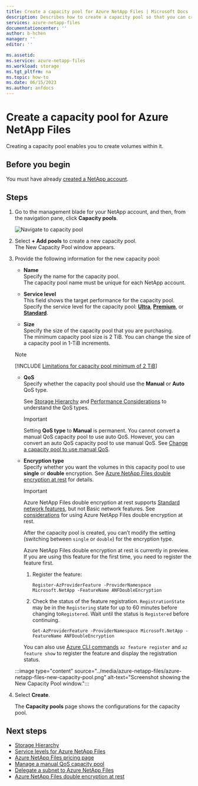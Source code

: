 ```yaml
---
title: Create a capacity pool for Azure NetApp Files | Microsoft Docs
description: Describes how to create a capacity pool so that you can create volumes within it.  
services: azure-netapp-files
documentationcenter: ''
author: b-hchen
manager: ''
editor: ''

ms.assetid:
ms.service: azure-netapp-files
ms.workload: storage
ms.tgt_pltfrm: na
ms.topic: how-to
ms.date: 06/15/2023
ms.author: anfdocs
---
```

# Create a capacity pool for Azure NetApp Files

Creating a capacity pool enables you to create volumes within it. 

## Before you begin 

You must have already [created a NetApp account](azure-netapp-files-create-netapp-account.md).   

## Steps 

1. Go to the management blade for your NetApp account, and then, from the navigation pane, click **Capacity pools**.  
    
    ![Navigate to capacity pool](../media/azure-netapp-files/azure-netapp-files-navigate-to-capacity-pool.png)

2. Select **+ Add pools** to create a new capacity pool.   
    The New Capacity Pool window appears.

3. Provide the following information for the new capacity pool:  
   * **Name**  
     Specify the name for the capacity pool.  
     The capacity pool name must be unique for each NetApp account.

   * **Service level**   
     This field shows the target performance for the capacity pool.  
     Specify the service level for the capacity pool: [**Ultra**](azure-netapp-files-service-levels.md#Ultra), [**Premium**](azure-netapp-files-service-levels.md#Premium), or [**Standard**](azure-netapp-files-service-levels.md#Standard).

    * **Size**     
     Specify the size of the capacity pool that you are purchasing.        
     The minimum capacity pool size is 2 TiB. You can change the size of a capacity pool in 1-TiB increments.
    
    >[!NOTE]
    >[!INCLUDE [Limitations for capacity pool minimum of 2 TiB](includes/2-tib-capacity-pool.md)]

   * **QoS**   
     Specify whether the capacity pool should use the **Manual** or **Auto** QoS type.  

     See [Storage Hierarchy](azure-netapp-files-understand-storage-hierarchy.md) and [Performance Considerations](azure-netapp-files-performance-considerations.md) to understand the QoS types.  

     > [!IMPORTANT] 
     > Setting **QoS type** to **Manual** is permanent. You cannot convert a manual QoS capacity pool to use auto QoS. However, you can convert an auto QoS capacity pool to use manual QoS. See [Change a capacity pool to use manual QoS](manage-manual-qos-capacity-pool.md#change-to-qos).   

   * **Encryption type** <a name="encryption_type"></a>      
        Specify whether you want the volumes in this capacity pool to use **single** or **double** encryption. See [Azure NetApp Files double encryption at rest](double-encryption-at-rest.md) for details.   
        > [!IMPORTANT] 
        > Azure NetApp Files double encryption at rest supports [Standard network features](azure-netapp-files-network-topologies.md#configurable-network-features), but not Basic network features. See [considerations](double-encryption-at-rest.md#considerations) for using Azure NetApp Files double encryption at rest.  
        >
        > After the capacity pool is created, you can’t modify the setting (switching between `single` or `double`) for the encryption type.  

        Azure NetApp Files double encryption at rest is currently in preview. If you are using this feature for the first time, you need to register the feature first. 
        1. Register the feature: 
            ```azurepowershell-interactive
            Register-AzProviderFeature -ProviderNamespace Microsoft.NetApp -FeatureName ANFDoubleEncryption
            ```
        2. Check the status of the feature registration. `RegistrationState` may be in the `Registering` state for up to 60 minutes before changing to`Registered`. Wait until the status is `Registered` before continuing. 
            ```azurepowershell-interactive
            Get-AzProviderFeature -ProviderNamespace Microsoft.NetApp -FeatureName ANFDoubleEncryption
            ```   
        You can also use [Azure CLI commands](/cli/azure/feature) `az feature register` and `az feature show` to register the feature and display the registration status.  

    :::image type="content" source="../media/azure-netapp-files/azure-netapp-files-new-capacity-pool.png" alt-text="Screenshot showing the New Capacity Pool window.":::

4. Select **Create**.

    The **Capacity pools** page shows the configurations for the capacity pool.  
    
## Next steps 

- [Storage Hierarchy](azure-netapp-files-understand-storage-hierarchy.md) 
- [Service levels for Azure NetApp Files](azure-netapp-files-service-levels.md)
- [Azure NetApp Files pricing page](https://azure.microsoft.com/pricing/details/storage/netapp/)
- [Manage a manual QoS capacity pool](manage-manual-qos-capacity-pool.md)
- [Delegate a subnet to Azure NetApp Files](azure-netapp-files-delegate-subnet.md)
- [Azure NetApp Files double encryption at rest](double-encryption-at-rest.md)
